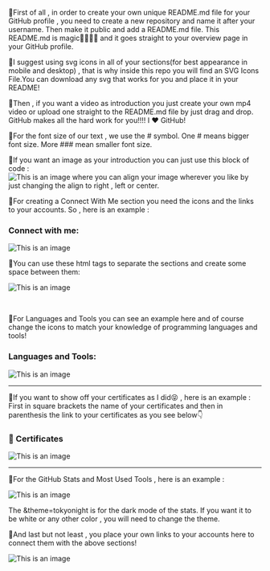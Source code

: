 
🔵First of all , in order to create your own unique README.md file for your GitHub profile , you need to create a new repository and name it after your username. Then make it public and add a README.md file. This README.md is magic🧙‍♂️🧙‍♀️ and it goes straight to your overview page in your GitHub profile.

🔵I suggest using svg icons in all of your sections(for best appearance in mobile and desktop) , that is why inside this repo you will find an SVG Icons File.You can download any svg that works for you and place it in your README!


🔵Then , if you want a video as introduction you just create your own mp4 video or upload one straight to the README.md file by just drag and drop. GitHub makes all the hard work for you!!!! I ❤ GitHub!

🔵For the font size of our text , we use the # symbol. One # means bigger font size. More ### mean smaller font size.

🔵If you want an image as your introduction you can just use this block of code :  
![This is an image](/assets/image.png) where you can align your image wherever you like by just changing the align to right , left or center.

🔵For creating a Connect With Me section you need the icons and the links to your accounts. So , here is an example : 


### Connect with me:

![This is an image](/assets/connectpng.png)

🔵You can use these html tags to separate the sections and create some space between them:

![This is an image](/assets/br.png)

<br />



🔵For Languages and Tools you can see an example here and of course change the icons to match your knowledge of programming languages and tools!

### Languages and Tools:


![This is an image](/assets/tools.png)

---



🔵If you want to show off your certificates as I did😝 , here is an example : First in square brackets the name of your certificates and then in parenthesis the link to your certificates as you see below👇

### 📜 Certificates

![This is an image](/assets/certificates.png)


---


🔵For the GitHub Stats and Most Used Tools , here is an example :

![This is an image](/assets/status.png)


The &theme=tokyonight is for the dark mode of the stats. If you want it to be white or any other color , you will need to change the theme.


🔵And last but not least , you place your own links to your accounts here to connect them with the above sections!

![This is an image](/assets/accounts.png)